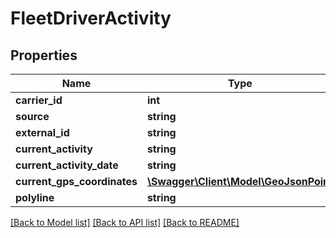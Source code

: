 # FleetDriverActivity

## Properties
Name | Type | Description | Notes
------------ | ------------- | ------------- | -------------
**carrier_id** | **int** |  | [optional] 
**source** | **string** |  | [optional] 
**external_id** | **string** |  | [optional] 
**current_activity** | **string** |  | [optional] 
**current_activity_date** | **string** |  | [optional] 
**current_gps_coordinates** | [**\Swagger\Client\Model\GeoJsonPoint**](GeoJsonPoint.md) |  | [optional] 
**polyline** | **string** |  | [optional] 

[[Back to Model list]](../README.md#documentation-for-models) [[Back to API list]](../README.md#documentation-for-api-endpoints) [[Back to README]](../README.md)


